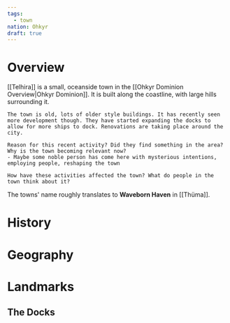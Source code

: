 ```yaml
---
tags:
  - town
nation: Ohkyr
draft: true
---
```

# Overview
[[Telhira]] is a small, oceanside town in the [[Ohkyr Dominion Overview|Ohkyr Dominion]]. It is built along the coastline, with large hills surrounding it.

```draft
The town is old, lots of older style buildings. It has recently seen more development though. They have started expanding the docks to allow for more ships to dock. Renovations are taking place around the city.

Reason for this recent activity? Did they find something in the area? Why is the town becoming relevant now?
- Maybe some noble person has come here with mysterious intentions, employing people, reshaping the town

How have these activities affected the town? What do people in the town think about it?
```

The towns' name roughly translates to **Waveborn Haven** in [[Thüma]].
# History

# Geography

# Landmarks
## The Docks
